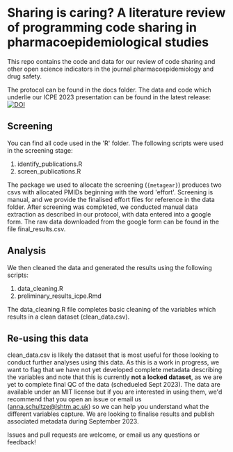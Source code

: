 # Sharing is caring? A literature review of programming code sharing in pharmacoepidemiological studies

This repo contains the code and data for our review of code sharing and other open science indicators in the journal pharmacoepidemiology and drug safety. 

The protocol can be found in the docs folder. The data and code which underlie our ICPE 2023 presentation can be found in the latest release: [![DOI](https://zenodo.org/badge/641333677.svg)](https://zenodo.org/badge/latestdoi/641333677)

## Screening 

You can find all code used in the 'R' folder. The following scripts were used in the screening stage: 

1. identify_publications.R
2. screen_publications.R

The package we used to allocate the screening (`{metagear}`) produces two csvs with allocated PMIDs beginning with the word 'effort'. Screening is manual, and we provide the finalised effort files for reference in the data folder. After screening was completed, we conducted manual data extraction as described in our protocol, with data entered into a google form. The raw data downloaded from the google form can be found in the file final_results.csv. 

## Analysis 
We then cleaned the data and generated the results using the following scripts: 

1. data_cleaning.R
2. preliminary_results_icpe.Rmd

The data_cleaning.R file completes basic cleaning of the variables which results in a clean dataset (clean_data.csv). 

## Re-using this data 
clean_data.csv is likely the dataset that is  most useful for those looking to conduct further analyses using this data. As this is a work in progress, we want to flag that we have not yet developed complete metadata describing the variables and note that this is currently **not a locked dataset**, as we are yet to complete final QC of the data (schedueled Sept 2023). The data are available under an MIT license but if you are interested in using them, we'd recommend that you open an issue or email us (anna.schultze@lshtm.ac.uk) so we can help you understand what the different variables capture. We are looking to finalise results and publish associated metadata during September 2023. 

Issues and pull requests are welcome, or email us any questions or feedback! 
